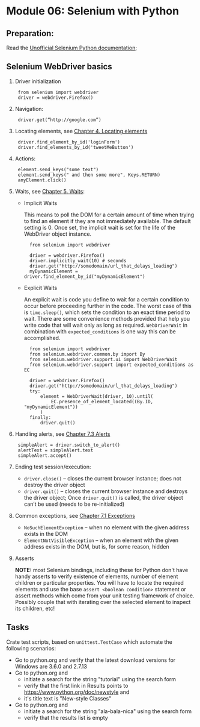 # Module 06: Selenium with Python

## Preparation:

Read the
[Unofficial Selenium Python documentation](http://selenium-python.readthedocs.io/);

## Selenium WebDriver basics

1. Driver initialization

        from selenium import webdriver
        driver = webdriver.Firefox()

2. Navigation:

        driver.get(“http://google.com”)


3. Locating elements, see
   [Chapter 4. Locating elements](http://selenium-python.readthedocs.io/locating-elements.html)

        driver.find_element_by_id('loginForm')
        driver.find_elements_by_id('tweetMeButton')

4. Actions:

        element.send_keys("some text")
        element.send_keys(" and then some more", Keys.RETURN)
        anyElement.click()

5. Waits, see [Chapter 5. Waits](http://selenium-python.readthedocs.io/waits.html):

    - Implicit Waits

        This means to poll the DOM for a certain amount of time when trying to find an element
        if they are not immediately available. The default setting is 0. Once set, the implicit
        wait is set for the life of the WebDriver object instance.


            from selenium import webdriver

            driver = webdriver.Firefox()
            driver.implicitly_wait(10) # seconds
            driver.get("http://somedomain/url_that_delays_loading")
            myDynamicElement = driver.find_element_by_id("myDynamicElement")


    - Explicit Waits

        An explicit wait is code you define to wait for a certain condition to occur before proceeding
        further in the code. The worst case of this is `time.sleep()`, which sets the condition to an
        exact time period to wait. There are some convenience methods provided that help you write code
        that will wait only as long as required. `WebDriverWait` in combination with `expected_conditions`
        is one way this can be accomplished.

            from selenium import webdriver
            from selenium.webdriver.common.by import By
            from selenium.webdriver.support.ui import WebDriverWait
            from selenium.webdriver.support import expected_conditions as EC

            driver = webdriver.Firefox()
            driver.get("http://somedomain/url_that_delays_loading")
            try:
                element = WebDriverWait(driver, 10).until(
                    EC.presence_of_element_located((By.ID, "myDynamicElement"))
                )
            finally:
                driver.quit()


6. Handling alerts, see
   [Chapter 7.3 Alerts](http://selenium-python.readthedocs.io/api.html#module-selenium.webdriver.common.alert)


        simpleAlert = driver.switch_to_alert()
        alertText = simpleAlert.text
        simpleAlert.accept()


7. Ending test session/execution:
    - `driver.close()` – closes the current browser instance; does not destroy the driver object
    - `driver.quit()` – closes the current browser instance and destroys the driver object;
      Once `driver.quit()` is called, the driver object can’t be used (needs to be re-initialized)

8. Common exceptions, see
   [Chapter 7.1 Exceptions](http://selenium-python.readthedocs.io/api.html#module-selenium.common.exceptions)
    - `NoSuchElementException` – when no element with the given address exists in the DOM
    - `ElementNotVisibleException` – when an element with the given address exists in the DOM, but is, for some reason, hidden

9. Asserts

    **NOTE:** most Selenium bindings, including these for Python don't have handy asserts to verify
    existence of elements, number of element children or particular properties. You will have to
    locate the required elements and use the base `assert <boolean condition>` statement or assert
    methods which come from your unit testing framework of choice. Possibly couple that with iterating
    over the selected element to inspect its children, etc!


## Tasks

Crate test scripts, based on `unittest.TestCase` which automate the following scenarios:

* Go to python.org and verify that the latest download versions for Windows are 3.6.0 and 2.7.13
* Go to python.org and
    - initiate a search for the string "tutorial" using the search form
    - verify that the first link in Results points to https://www.python.org/doc/newstyle and
    - it's title text is "New-style Classes"
* Go to python.org and
    - initiate a search for the string "ala-bala-nica" using the search form
    - verify that the results list is empty
